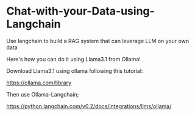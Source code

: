 # Chat-with-your-Data-using-Langchain
Use langchain to build a RAG system that can leverage LLM on your own data

Here's how you can do it using Llama3.1 from Ollama!

Download Llama3.1 using ollama following this tutorial:

https://ollama.com/library

Then use Ollama-Langchain;

https://python.langchain.com/v0.2/docs/integrations/llms/ollama/


